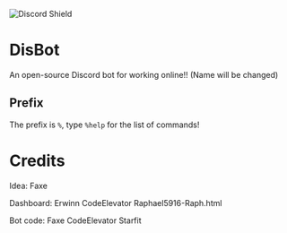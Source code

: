 ![Discord Shield](https://discordapp.com/api/guilds/938846833667620914/widget.png?style=shield)
# DisBot
An open-source Discord bot for working online!! (Name will be changed)

## Prefix
The prefix is `%`, type `%help` for the list of commands!

# Credits
Idea: Faxe

Dashboard: Erwinn CodeElevator Raphael5916-Raph.html

Bot code: Faxe CodeElevator Starfit
